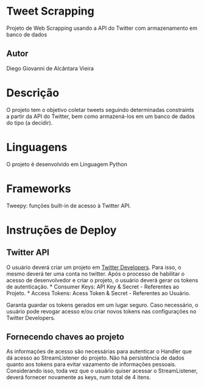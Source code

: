 # Tweet Scrapping
 Projeto de Web Scrapping usando a API do Twitter com armazenamento em banco de dados

## Autor

Diego Giovanni de Alcântara Vieira

# Descrição

O projeto tem o objetivo coletar tweets seguindo determinadas constraints a partir da API do Twitter,
bem como armazená-los em um banco de dados do tipo (a decidir).

# Linguagens

O projeto é desenvolvido em Linguagem Python

# Frameworks

Tweepy: funções built-in de acesso à Twitter API.

# Instruções de Deploy

## Twitter API

O usuário deverá criar um projeto em [Twitter Developers](https://developer.twitter.com/). Para isso, o mesmo deverá ter uma conta no twitter.
Após o processo de habilitar o acesso de desenvolvedor e criar o projeto, o usuário deverá gerar os tokens de autenticação.
    * Consumer Keys: API Key & Secret - Referentes ao Projeto.
    * Access Tokens: Acess Token & Secret - Referentes ao Usuário.

Garanta guardar os tokens gerados em um lugar seguro. Caso necessário, o usuário pode revogar acesso e/ou criar novos tokens nas configurações no Twitter Developers.

## Fornecendo chaves ao projeto

As informações de acesso são necessárias para autenticar o Handler que dá acesso ao StreamListener do projeto. Não há persistência de dados quanto aos tokens para evitar vazamento de informações pessoais. Considerando isso, toda vez que o usuário quiser acessar o StreamListener, deverá fornecer novamente as keys, num total de 4 itens.